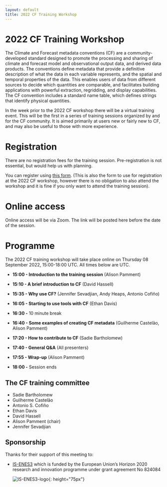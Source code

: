 ```yaml
---
layout: default
title: 2022 CF Training Workshop
---
```


# 2022 CF Training Workshop

The Climate and Forecast metadata conventions (CF) are a community-developed standard designed to promote the processing and sharing of climate and forecast model and observational output data, and derived data products. The conventions define metadata that provide a definitive description of what the data in each variable represents, and the spatial and temporal properties of the data. This enables users of data from different sources to decide which quantities are comparable, and facilitates building applications with powerful extraction, regridding, and display capabilities. The CF convention includes a standard name table, which defines strings that identify physical quantities.

In the week prior to the 2022 CF workshop there will be a virtual training event. This will be the first in a series of training sessions organized by and for the CF community. It is aimed primarily at users new or fairly new to CF, and may also be useful to those with more experience.

# Registration

There are no registration fees for the training session. Pre-registration is not essential, but would help us with planning.

You can register using [this form][REGISTRATION]. (This is also the form to use for registration at the 2022 CF workshop, however there is no obligation to also attend the workshop and it is fine if you only want to attend the training session).

[REGISTRATION]: https://forms.gle/RB9BYZuLULcVKBsF6

# Online access

Online access will be via Zoom. The link will be posted here before the date of the session.

# Programme

The 2022 CF training workshop will take place online on Thursday 08 September 2022, 15:00-18:00 UTC. All times below are UTC.

* **15:00 - Introduction to the training session** (Alison Pamment)

* **15:10 - A brief introduction to CF** (David Hassell)

* **15:35 - Why use CF?** (Jennifer Sevadjian, Andy Heaps, Antonio Cofiño)

* **16:05 - Starting to use tools with CF** (Ethan Davis)

* **16:30 -** 10 minute break

* **16:40 - Some examples of creating CF metadata** (Guilherme Castelão, Alison Pamment)

* **17:20 - How to contribute to CF** (Sadie Bartholomew)

* **17:40 - General Q&A** (All presenters)

* **17:55 - Wrap-up** (Alison Pamment)

* **18:00 -** Session ends

## The CF training committee

* Sadie Bartholomew
* Guilherme Castelão
* Antonio S. Cofiño
* Ethan Davis
* David Hassell
* Alison Pamment (chair)
* Jennifer Sevadjian

## Sponsorship

Thanks for their support of this meeting to: 
 - [IS-ENES3] which is funded by the European Union’s Horizon 2020 research and innovation programme under grant agreement No 824084
   
   ![IS-ENES3-logo]{: height="75px"}
   
[IS-ENES3]: https://is.enes.org "Infrastructure for the European Network for Earth System Modelling"
[IS-ENES3-logo]: 2022-workshop/is-enes3-logo.png
